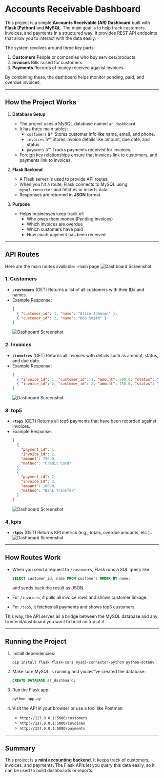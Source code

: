 # Accounts Receivable Dashboard

This project is a simple **Accounts Receivable (AR) Dashboard** built with **Flask (Python)** and **MySQL**. The main goal is to help track customers, invoices, and payments in a structured way. It provides REST API endpoints that allow you to interact with the data easily.

The system revolves around three key parts:

1. **Customers** People or companies who buy services/products.
2. **Invoices** Bills raised for customers.
3. **Payments** Records of money received against invoices.

By combining these, the dashboard helps monitor pending, paid, and overdue invoices.

---

## How the Project Works

1. **Database Setup**

   - The project uses a MySQL database named `ar_dashboard`.
   - It has three main tables:
     - `customers` â†’ Stores customer info like name, email, and phone.
     - `invoices` â†’ Stores invoice details like amount, due date, and status.
     - `payments` â†’ Tracks payments received for invoices.
   - Foreign key relationships ensure that invoices link to customers, and payments link to invoices.

2. **Flask Backend**

   - A Flask server is used to provide API routes.
   - When you hit a route, Flask connects to MySQL using `mysql.connector` and fetches or inserts data.
   - Responses are returned in **JSON** format.

3. **Purpose**
   - Helps businesses keep track of:
     - Who owes them money (Pending invoices)
     - Which invoices are overdue
     - Which customers have paid
     - How much payment has been received

---

## API Routes

Here are the main routes available:
-main page
![Dashboard Screenshot](ist.png)

### 1. Customers

- **`/customers`** (GET) Returns a list of all customers with their IDs and names.
- Example Response:
  ```json
  [
    { "customer_id": 1, "name": "Alice Johnson" },
    { "customer_id": 2, "name": "Bob Smith" }
  ]
  ```
  ![Dashboard Screenshot](4th.png)

### 2. Invoices

- **`/invoices`** (GET) Returns all invoices with details such as amount, status, and due date.
- Example Response:
  ```json
  [
    { "invoice_id": 1, "customer_id": 1, "amount": 500.0, "status": "Pending" },
    { "invoice_id": 2, "customer_id": 2, "amount": 750.0, "status": "Paid" }
  ]
  ```
  ![Dashboard Screenshot](3rd.png)

### 3. top5

- **`/top5`** (GET) Returns all top5 payments that have been recorded against invoices.
- Example Response:
  ```json
  [
    {
      "payment_id": 1,
      "invoice_id": 2,
      "amount": 750.0,
      "method": "Credit Card"
    },
    {
      "payment_id": 2,
      "invoice_id": 3,
      "amount": 100.0,
      "method": "Bank Transfer"
    }
  ]
  ```
  ![Dashboard Screenshot](5th.png)

### 4. kpis

- **`/kpis`** (GET) Returns KPI metrics (e.g., totals, overdue amounts, etc.)..
  ![Dashboard Screenshot](2nd.png)

---

## How Routes Work

- When you send a request to `/customers`, Flask runs a SQL query like:

  ```sql
  SELECT customer_id, name FROM customers ORDER BY name;
  ```

  and sends back the result as JSON.

- For `/invoices`, it pulls all invoice rows and shows customer linkage.

- For `/top5`, it fetches all payments and shows top5 customers.

This way, the API serves as a bridge between the MySQL database and any frontend/dashboard you want to build on top of it.

---

## Running the Project

1. Install dependencies:

   ```bash
   pip install flask flask-cors mysql-connector-python python-dotenv
   ```

2. Make sure MySQL is running and youâ€™ve created the database:

   ```sql
   CREATE DATABASE ar_dashboard;
   ```

3. Run the Flask app:

   ```bash
   python app.py
   ```

4. Visit the API in your browser or use a tool like Postman:
   - `http://127.0.0.1:5000/customers`
   - `http://127.0.0.1:5000/invoices`
   - `http://127.0.0.1:5000/payments`

---

## Summary

This project is a **mini accounting backend**. It keeps track of customers, invoices, and payments. The Flask APIs let you query this data easily, so it can be used to build dashboards or reports.
